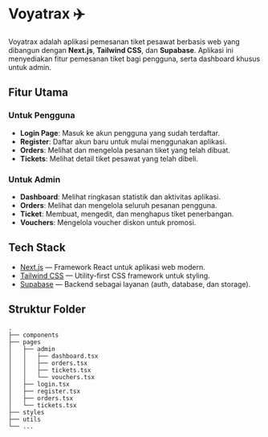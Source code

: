 # Voyatrax ✈️

Voyatrax adalah aplikasi pemesanan tiket pesawat berbasis web yang dibangun dengan **Next.js**, **Tailwind CSS**, dan **Supabase**. Aplikasi ini menyediakan fitur pemesanan tiket bagi pengguna, serta dashboard khusus untuk admin.

## Fitur Utama

### Untuk Pengguna

- **Login Page**: Masuk ke akun pengguna yang sudah terdaftar.
- **Register**: Daftar akun baru untuk mulai menggunakan aplikasi.
- **Orders**: Melihat dan mengelola pesanan tiket yang telah dibuat.
- **Tickets**: Melihat detail tiket pesawat yang telah dibeli.

### Untuk Admin

- **Dashboard**: Melihat ringkasan statistik dan aktivitas aplikasi.
- **Orders**: Melihat dan mengelola seluruh pesanan pengguna.
- **Ticket**: Membuat, mengedit, dan menghapus tiket penerbangan.
- **Vouchers**: Mengelola voucher diskon untuk promosi.

## Tech Stack

- [Next.js](https://nextjs.org/) — Framework React untuk aplikasi web modern.
- [Tailwind CSS](https://tailwindcss.com/) — Utility-first CSS framework untuk styling.
- [Supabase](https://supabase.com/) — Backend sebagai layanan (auth, database, dan storage).


## Struktur Folder

```
.
├── components
├── pages
│   ├── admin
│   │   ├── dashboard.tsx
│   │   ├── orders.tsx
│   │   ├── tickets.tsx
│   │   └── vouchers.tsx
│   ├── login.tsx
│   ├── register.tsx
│   ├── orders.tsx
│   └── tickets.tsx
├── styles
├── utils
└── ...
```
